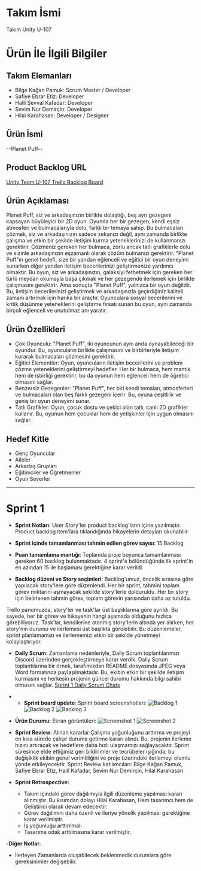 # **Takım İsmi**

Takım Unity U-107

# Ürün İle İlgili Bilgiler

## Takım Elemanları
- Bilge Kağan Pamuk: Scrum Master /  Developer
- Safiye Ebrar Etiz: Developer
- Halil Şevval Kafadar: Developer
- Sevim Nur Demirçin: Developer
- Hilal Karahasan: Developer / Designer

## Ürün İsmi

--Planet Puff--

## Product Backlog URL

[Unity Team U-107 Trello Backlog Board](https://trello.com/invite/b/5AJzXmqX/ATTI641485495d8c0c6439029d236dcf326fEB4F0292/to-do-list)

## Ürün Açıklaması

Planet Puff, siz ve arkadaşınızın birlikte dolaştığı, beş ayrı gezegeni kapsayan büyüleyici bir 2D oyun. Oyunda her bir gezegen, kendi eşsiz atmosferi ve bulmacalarıyla dolu, farklı bir temaya sahip. Bu bulmacaları çözmek, siz ve arkadaşınızın sadece zekanızı değil, aynı zamanda birlikte çalışma ve etkin bir şekilde iletişim kurma yeteneklerinizi de kullanmanızı gerektirir. Çözmeniz gereken her bulmaca, zorlu ancak tatlı grafiklerle dolu ve sizinle arkadaşınızın eşzamanlı olarak çözüm bulmanızı gerektirir. "Planet Puff"ın genel hedefi, size bir yandan eğlenceli ve eğitici bir oyun deneyimi sunarken diğer yandan iletişim becerilerinizi geliştirmenize yardımcı olmaktır. Bu oyun, siz ve arkadaşınızın, galaksiyi fethetmek için gereken her türlü meydan okumayla başa çıkmak ve her gezegende ilerlemek için birlikte çalışmasını gerektirir. Ama sonuçta "Planet Puff", yalnızca bir oyun değildir. Bu, iletişim becerilerinizi geliştirmek ve arkadaşınızla geçirdiğiniz kaliteli zamanı artırmak için harika bir araçtır. Oyunculara sosyal becerilerini ve kritik düşünme yeteneklerini geliştirme fırsatı sunan bu oyun, aynı zamanda birçok eğlenceli ve unutulmaz anı yaratır.


## Ürün Özellikleri

- Çok Oyunculu: "Planet Puff", iki oyuncunun aynı anda oynayabileceği bir oyundur. Bu, oyuncuların birlikte çalışmasını ve birbirleriyle iletişim kurarak bulmacaları çözmesini gerektirir.
- Eğitici Elementler: Oyun, oyuncuların iletişim becerilerini ve problem çözme yeteneklerini geliştirmeyi hedefler. Her bir bulmaca, hem mantık hem de işbirliği gerektirir, bu da oyunun hem eğlenceli hem de öğretici olmasını sağlar.
- Benzersiz Gezegenler: "Planet Puff", her biri kendi temaları, atmosferleri ve bulmacaları olan beş farklı gezegeni içerir. Bu, oyuna çeşitlilik ve geniş bir oyun deneyimi sunar.
- Tatlı Grafikler: Oyun, çocuk dostu ve çekici olan tatlı, canlı 2D grafikler kullanır. Bu, oyunun hem çocuklar hem de yetişkinler için uygun olmasını sağlar.

## Hedef Kitle

- Genç Oyuncular
- Aileler
- Arkadaş Grupları
- Eğitimciler ve Öğretmenler
- Oyun Severler


---

# Sprint 1

- **Sprint Notları**: User Story'ler product backlog'ların içine yazılmıştır. Product backlog item'lara tıklandığında hikayelerin detayları okunabilir.

- **Sprint içinde tamamlanması tahmin edilen görev sayısı**: 15 Backlog

- **Puan tamamlama mantığı**: Toplamda proje boyunca tamamlanması gereken 60 backlog bulunmaktadır. 4 sprint'e bölündüğünde ilk sprint'in en azından 15 ile başlaması gerektiğine karar verildi.

- **Backlog düzeni ve Story seçimleri**: Backlog'umuz, öncelik sırasına göre yapılacak story'lere göre düzenlendi. Her bir sprint, tahmini toplam görev miktarını aşmayacak şekilde story'lerle dolduruldu. Her bir story için belirlenen tahmin görev, toplam görevin yarısından daha az tutuldu.

Trello panomuzda, story'ler ve task'lar üst başlıklarına göre ayrıldı. Bu sayede, her bir görev ve hikayenin hangi aşamada olduğunu hızlıca görebiliyoruz. Task'lar, kendilerine atanmış story'lerin altında yer alırken, her story'nin durumu ve ilerlemesi üst başlıkta görülebilir. Bu düzenlemeler, sprint planlamamızı ve ilerlememizi etkin bir şekilde yönetmeyi kolaylaştırıyor.

- **Daily Scrum**: Zamanlama nedenleriyle, Daily Scrum toplantılarımızı Discord üzerinden gerçekleştirmeye karar verdik. Daily Scrum toplantılarına bir örnek, tarafımızdan README dosyasında JPEG veya Word formatında paylaşılmaktadır. Bu, ekibin etkin bir şekilde iletişim kurmasını ve herkesin projenin güncel durumu hakkında bilgi sahibi olmasını sağlar. [Sprint 1 Daily Scrum Chats](https://github.com/bilgekaganpamuk/U-107---Game/blob/main/Images/Discord%20Messages.png)
- - **Sprint board update**: Sprint board screenshotları: 
![Backlog 1](https://github.com/bilgekaganpamuk/U-107---Game/blob/main/Images/trello-1.png) 
![Backlog 2](https://github.com/bilgekaganpamuk/U-107---Game/blob/main/Images/trello-2.png) 
![Backlog 3](https://github.com/bilgekaganpamuk/U-107---Game/blob/main/Images/trello-3.png)

- **Ürün Durumu**: Ekran görüntüleri:
  ![Screenshot 1](https://github.com/bilgekaganpamuk/U-107---Game/blob/main/Images/Oyun%C4%B0%C3%A7i-1.png)
  ![Screenshot 2](https://github.com/bilgekaganpamuk/U-107---Game/blob/main/Images/Oyun%C4%B0%C3%A7i-2.png)
  
- **Sprint Review**: 
Alınan kararlar:Çalışma yoğunluğunu arttırma ve projeyi en kısa sürede çalışır duruma getirme kararı alındı. Bu, projenin ilerleme hızını artıracak ve hedeflere daha hızlı ulaşmamızı sağlayacaktır. Sprint süresince elde ettiğimiz geri bildirimler ve tecrübeler ışığında, bu değişiklik ekibin genel verimliliğini ve proje üzerindeki ilerlemeyi olumlu yönde etkileyecektir. Sprint Review katılımcıları: Bilge Kağan Pamuk, Safiye Ebrar Etiz, Halil Kafadar, Sevim Nur Demirçin, Hilal Karahasan

- **Sprint Retrospective:**
  - Takım içindeki görev dağılımıyla ilgili düzenleme yapılması kararı alınmıştır. Bu kısımdan dolayı Hilal Karahasan, Hem tasarımcı hem de Geliştirici olarak devam edecektir.
  - Görev dağılımını daha özenli ve ileriye yönelik yapılması gerektiğine karar verilmiştir.
  - İş yoğunluğu arttırılmalı
  - Tasarıma odak arttılmasına karar verilmiştir.

-**Diğer Notlar**:
- İlerleyen Zamanlarda oluşabilecek beklenmedik durumlara göre gereksinimler değişebilir.

